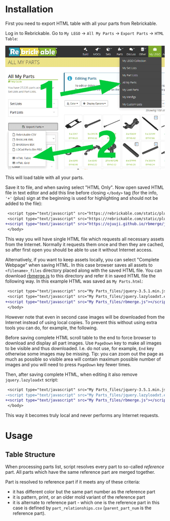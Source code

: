 # Installation

First you need to export HTML table with all your parts from Rebrickable.

Log in to Rebrickable. Go to `My LEGO` → `All My Parts` → `Export Parts` → `HTML Table`:

![How to export all parts as HTML table](img/export_parts.png)

This will load table with all your parts.

Save it to file, and when saving select "HTML Only". Now open saved HTML file in text editor and add this line before closing `</body>` tag (for the info, `'+'` (plus) sign at the beginning is used for highlighting and should not be added to the file):

```diff
 <script type="text/javascript" src="https://rebrickable.com/static/plugins/jquery/jquery-3.5.1.min.js"></script>
 <script type="text/javascript" src="https://rebrickable.com/static/plugins/lazyload/jquery.lazyloadxt.extra.min.js"></script>
+<script type="text/javascript" src="https://ojuuji.github.io/rbmerge/js/rbmerge.js"></script>
 </body>
```

This way you will have single HTML file which requests all necessary assets from the Internet. Normally it requests them once and then they are cached, so after first open you should be able to use it without Internet access.

Alternatively, if you want to keep assets locally, you can select "Complete Webpage" when saving HTML. In this case browser saves all assets to `<filename>_files` directory placed along with the saved HTML file. You can download [rbmerge.js](js/rbmerge.js) to this directory and refer it in saved HTML file the following way. In this example HTML was saved as `My Parts.html`:

```diff
 <script type="text/javascript" src="My Parts_files/jquery-3.5.1.min.js"></script>
 <script type="text/javascript" src="My Parts_files/jquery.lazyloadxt.extra.min.js"></script>
+<script type="text/javascript" src="My Parts_files/rbmerge.js"></script>
 </body>
```

However note that even in second case images will be downloaded from the Internet instead of using local copies. To prevent this without using extra tools you can do, for example, the following.

Before saving complete HTML scroll table to the end to force browser to download and display all part images. Use `PageDown` key to make all images to be visible and thus downloaded. I.e. do not use, for example, `End` key otherwise some images may be missing. Tip: you can zoom out the page as much as possible so visible area will contain maximum possible number of images and you will need to press `PageDown` key fewer times.

Then, after saving complete HTML, when editing it also remove `jquery.lazyloadxt` script:

```diff
 <script type="text/javascript" src="My Parts_files/jquery-3.5.1.min.js"></script>
-<script type="text/javascript" src="My Parts_files/jquery.lazyloadxt.extra.min.js"></script>
+<script type="text/javascript" src="My Parts_files/rbmerge.js"></script>
 </body>
```

This way it becomes truly local and never performs any Internet requests.

# Usage

## Table Structure

When processing parts list, script resolves every part to so-called _reference_ part. All parts which have the same reference part are merged together.

Part is resolved to reference part if it meets any of these criteria:
- it has different color but the same part number as the reference part
- it is pattern, print, or an older mold variant of the reference part
- it is alternate to reference part - which one is the reference part in this case is defined by `part_relationships.csv` (`parent_part_num` is the reference part).
